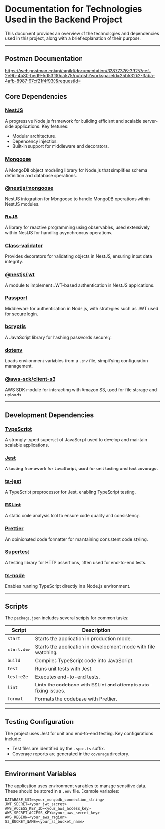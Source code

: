 # Documentation for Technologies Used in the Backend Project

This document provides an overview of the technologies and dependencies used in this project, along with a brief explanation of their purpose.

---

## Postman Documentation

https://web.postman.co/api/:apiId/documentation/32877376-39257cef-2e9b-4b80-bed9-5d53f30ca575/publish?workspaceId=25b532b2-3aba-4afb-8987-97cf21f4f930&requestId=

## Core Dependencies

### [NestJS](https://nestjs.com/)

A progressive Node.js framework for building efficient and scalable server-side applications. Key features:

- Modular architecture.
- Dependency injection.
- Built-in support for middleware and decorators.

### [Mongoose](https://mongoosejs.com/)

A MongoDB object modeling library for Node.js that simplifies schema definition and database operations.

### [@nestjs/mongoose](https://docs.nestjs.com/techniques/mongodb)

NestJS integration for Mongoose to handle MongoDB operations within NestJS modules.

### [RxJS](https://rxjs.dev/)

A library for reactive programming using observables, used extensively within NestJS for handling asynchronous operations.

### [Class-validator](https://github.com/typestack/class-validator)

Provides decorators for validating objects in NestJS, ensuring input data integrity.

### [@nestjs/jwt](https://docs.nestjs.com/security/authentication#jwt-token)

A module to implement JWT-based authentication in NestJS applications.

### [Passport](http://www.passportjs.org/)

Middleware for authentication in Node.js, with strategies such as JWT used for secure login.

### [bcryptjs](https://github.com/dcodeIO/bcrypt.js)

A JavaScript library for hashing passwords securely.

### [dotenv](https://github.com/motdotla/dotenv)

Loads environment variables from a `.env` file, simplifying configuration management.

### [@aws-sdk/client-s3](https://docs.aws.amazon.com/sdk-for-javascript/v3/developer-guide/welcome.html)

AWS SDK module for interacting with Amazon S3, used for file storage and uploads.

---

## Development Dependencies

### [TypeScript](https://www.typescriptlang.org/)

A strongly-typed superset of JavaScript used to develop and maintain scalable applications.

### [Jest](https://jestjs.io/)

A testing framework for JavaScript, used for unit testing and test coverage.

### [ts-jest](https://kulshekhar.github.io/ts-jest/)

A TypeScript preprocessor for Jest, enabling TypeScript testing.

### [ESLint](https://eslint.org/)

A static code analysis tool to ensure code quality and consistency.

### [Prettier](https://prettier.io/)

An opinionated code formatter for maintaining consistent code styling.

### [Supertest](https://github.com/visionmedia/supertest)

A testing library for HTTP assertions, often used for end-to-end tests.

### [ts-node](https://github.com/TypeStrong/ts-node)

Enables running TypeScript directly in a Node.js environment.

---

## Scripts

The `package.json` includes several scripts for common tasks:

| Script      | Description                                                     |
| ----------- | --------------------------------------------------------------- |
| `start`     | Starts the application in production mode.                      |
| `start:dev` | Starts the application in development mode with file watching.  |
| `build`     | Compiles TypeScript code into JavaScript.                       |
| `test`      | Runs unit tests with Jest.                                      |
| `test:e2e`  | Executes end-to-end tests.                                      |
| `lint`      | Lints the codebase with ESLint and attempts auto-fixing issues. |
| `format`    | Formats the codebase with Prettier.                             |

---

## Testing Configuration

The project uses Jest for unit and end-to-end testing. Key configurations include:

- Test files are identified by the `.spec.ts` suffix.
- Coverage reports are generated in the `coverage` directory.

---

## Environment Variables

The application uses environment variables to manage sensitive data. These should be stored in a `.env` file. Example variables:

```env
DATABASE_URI=<your_mongodb_connection_string>
JWT_SECRET=<your_jwt_secret>
AWS_ACCESS_KEY_ID=<your_aws_access_key>
AWS_SECRET_ACCESS_KEY=<your_aws_secret_key>
AWS_REGION=<your_aws_region>
S3_BUCKET_NAME=<your_s3_bucket_name>
```
